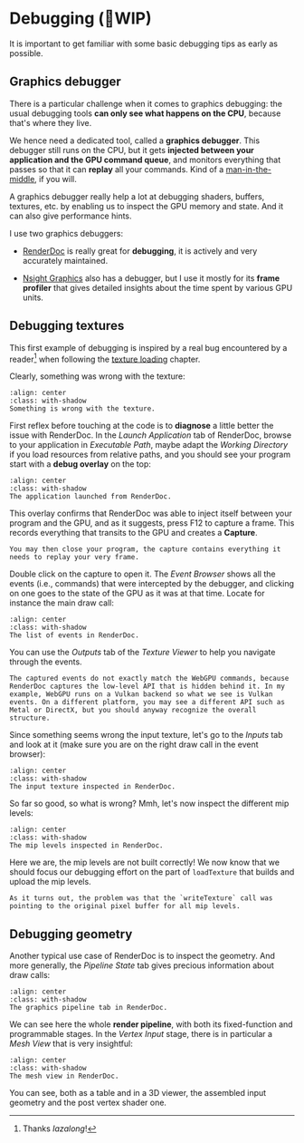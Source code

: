 Debugging (🚧WIP)
=========

It is important to get familiar with some basic debugging tips as early as possible.

Graphics debugger
-----------------

There is a particular challenge when it comes to graphics debugging: the usual debugging tools **can only see what happens on the CPU**, because that's where they live.

We hence need a dedicated tool, called a **graphics debugger**. This debugger still runs on the CPU, but it gets **injected between your application and the GPU command queue**, and monitors everything that passes so that it can **replay** all your commands. Kind of a [man-in-the-middle](https://en.wikipedia.org/wiki/Man-in-the-middle_attack), if you will.

A graphics debugger really help a lot at debugging shaders, buffers, textures, etc. by enabling us to inspect the GPU memory and state. And it can also give performance hints.

I use two graphics debuggers:

 - [RenderDoc](https://renderdoc.org/) is really great for **debugging**, it is actively and very accurately maintained.

 - [Nsight Graphics](https://developer.nvidia.com/nsight-graphics) also has a debugger, but I use it mostly for its **frame profiler** that gives detailed insights about the time spent by various GPU units.

Debugging textures
------------------

This first example of debugging is inspired by a real bug encountered by a reader[^iazalong] when following the [texture loading](../basic-3d-rendering/texturing/loading-from-file.md) chapter.

[^iazalong]: Thanks *Iazalong*!

Clearly, something was wrong with the texture:

```{figure} /images/debug-problem.png
:align: center
:class: with-shadow
Something is wrong with the texture.
```

First reflex before touching at the code is to **diagnose** a little better the issue with RenderDoc. In the *Launch Application* tab of RenderDoc, browse to your application in *Executable Path*, maybe adapt the *Working Directory* if you load resources from relative paths, and you should see your program start with a **debug overlay** on the top:

```{figure} /images/debug-rd.png
:align: center
:class: with-shadow
The application launched from RenderDoc.
```

This overlay confirms that RenderDoc was able to inject itself between your program and the GPU, and as it suggests, press F12 to capture a frame. This records everything that transits to the GPU and creates a **Capture**.

```{note}
You may then close your program, the capture contains everything it needs to replay your very frame.
```

Double click on the capture to open it. The *Event Browser* shows all the events (i.e., commands) that were intercepted by the debugger, and clicking on one goes to the state of the GPU as it was at that time. Locate for instance the main draw call:

```{figure} /images/debug-event.png
:align: center
:class: with-shadow
The list of events in RenderDoc.
```

You can use the *Outputs* tab of the *Texture Viewer* to help you navigate through the events.

```{note}
The captured events do not exactly match the WebGPU commands, because RenderDoc captures the low-level API that is hidden behind it. In my example, WebGPU runs on a Vulkan backend so what we see is Vulkan events. On a different platform, you may see a different API such as Metal or DirectX, but you should anyway recognize the overall structure.
```

Since something seems wrong the input texture, let's go to the *Inputs* tab and look at it (make sure you are on the right draw call in the event browser):

```{figure} /images/debug-mipmap.png
:align: center
:class: with-shadow
The input texture inspected in RenderDoc.
```

So far so good, so what is wrong? Mmh, let's now inspect the different mip levels:

```{figure} /images/debug-wrong-mipmaps.png
:align: center
:class: with-shadow
The mip levels inspected in RenderDoc.
```

Here we are, the mip levels are not built correctly! We now know that we should focus our debugging effort on the part of `loadTexture` that builds and upload the mip levels.

```{note}
As it turns out, the problem was that the `writeTexture` call was pointing to the original pixel buffer for all mip levels.
```

Debugging geometry
------------------

Another typical use case of RenderDoc is to inspect the geometry. And more generally, the *Pipeline State* tab gives precious information about draw calls:

```{figure} /images/debug-pipeline.png
:align: center
:class: with-shadow
The graphics pipeline tab in RenderDoc.
```

We can see here the whole **render pipeline**, with both its fixed-function and programmable stages. In the *Vertex Input* stage, there is in particular a *Mesh View* that is very insightful:

```{figure} /images/debug-mesh.png
:align: center
:class: with-shadow
The mesh view in RenderDoc.
```

You can see, both as a table and in a 3D viewer, the assembled input geometry and the post vertex shader one.
